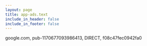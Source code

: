 ```yaml
---
layout: page
title: app-ads.text
include_in_header: false
include_in_footer: false
---
```


google.com, pub-1170677093986413, DIRECT, f08c47fec0942fa0